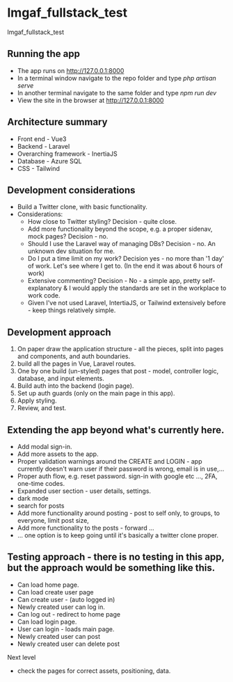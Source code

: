 # lmgaf_fullstack_test
 lmgaf_fullstack_test

 ## Running the app
 + The app runs on http://127.0.0.1:8000
 + In a terminal window navigate to the repo folder and type _php artisan serve_
 + In another terminal navigate to the same folder and type _npm run dev_
 + View the site in the browser at http://127.0.0.1:8000


## Architecture summary
+ Front end - Vue3
+ Backend - Laravel
+ Overarching framework - InertiaJS
+ Database - Azure SQL
+ CSS - Tailwind

## Development considerations
+ Build a Twitter clone, with basic functionality.
+ Considerations:
     - How close to Twitter styling? Decision - quite close.
     - Add more functionality beyond the scope, e.g. a proper sidenav, mock pages? Decision - no.
     - Should I use the Laravel way of managing DBs? Decision - no. An unknown dev situation for me.
     - Do I put a time limit on my work? Decision yes - no more than '1 day' of work. Let's see where I get to. (In the end it was about 6 hours of work)
     - Extensive commenting? Decision - No - a simple app, pretty self-explanatory & I would apply the standards are set in the workplace to work code.
     - Given I've not used Laravel, IntertiaJS, or Tailwind extensively before - keep things relatively simple.  

## Development approach
1. On paper draw the application structure - all the pieces, split into pages and components, and auth boundaries.
2. build all the pages in Vue, Laravel routes. 
3. One by one build (un-styled) pages that post - model, controller logic, database, and input elements.
4. Build auth into the backend (login page).
5. Set up auth guards (only on the main page in this app).
6. Apply styling.
7. Review, and test. 

## Extending the app beyond what's currently here.
+ Add modal sign-in.
+ Add more assets to the app.
+ Proper validation warnings around the CREATE and LOGIN - app currently doesn't warn user if their password is wrong, email is in use,...
+ Proper auth flow, e.g. reset password. sign-in with google etc ..., 2FA, one-time codes.
+ Expanded user section - user details, settings.
+ dark mode
+ search for posts
+ Add more functionality around posting - post to self only, to groups, to everyone, limit post size, 
+ Add more functionality to the posts - forward ...
+ ... one option is to keep going until it's basically a twitter clone proper.

## Testing approach - there is no testing in this app, but the approach would be something like this.
+ Can load home page.
+ Can load create user page
+ Can create user - (auto logged in)
+ Newly created user can log in.
+ Can log out - redirect to home page
+ Can load login page.
+ User can login - loads main page.
+ Newly created user can post
+ Newly created user can delete post 

Next level

+ check the pages for correct assets, positioning, data.

